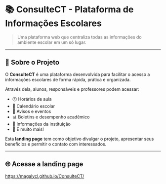 # 📚 ConsulteCT - Plataforma de Informações Escolares

> Uma plataforma web que centraliza todas as informações do ambiente escolar em um só lugar.

---

## 🚀 Sobre o Projeto

O **ConsulteCT** é uma plataforma desenvolvida para facilitar o acesso a informações escolares de forma rápida, prática e organizada.  

Através dela, alunos, responsáveis e professores podem acessar:

- 🕐 Horários de aula  
- 📅 Calendário escolar  
- 📣 Avisos e eventos  
- 📊 Boletins e desempenho acadêmico  
- 🏫 Informações da instituição  
- 🔎 E muito mais!

Esta **landing page** tem como objetivo divulgar o projeto, apresentar seus benefícios e permitir o contato com interessados.

---

## 🌐 Acesse a landing page

https://magalycl.github.io/ConsulteCT/
